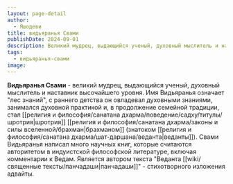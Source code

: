 ```yaml
---
layout: page-detail
author:
  - Яшодеви
title: видьяранья Свами
publishDate: 2024-09-01
description: Великий мудрец, выдающийся ученый, духовный мыслитель и наставник высочайшего уровня. Имя Видьяранья означает лес знаний, с раннего детства он овладевал духовными знаниями, занимался духовной практикой и, в продолжение семейной традиции, стал шротрия брахманом (знатоком веданты). Свами Видьяранья написал много научных книг, которые считаются авторитетом в индуистской философской литературе, включая комментарии к Ведам. Является автором текста Веданта панчадаши - стихотворного изложения адвайты.
tags:
  - видьяранья-свами
image:
---
```

**Видьяранья Свами** - великий мудрец, выдающийся ученый, духовный мыслитель и наставник высочайшего уровня. Имя Видьяранья означает "лес знаний", с раннего детства он овладевал духовными знаниями, занимался духовной практикой и, в продолжение семейной традиции, стал [[религия и философия/санатана дхарма/поведение/садху/титулы/шротрия|шротрия]] [[религия и философия/санатана дхарма/законы и силы вселенной/брахман|брахманом]] (знатоком [[религия и философия/санатана дхарма/шат-даршана/веданта|веданты]]). Свами Видьяранья написал много научных книг, которые считаются авторитетом в индуистской философской литературе, включая комментарии к Ведам. Является автором текста "Веданта [[wiki/священные тексты/панчадаши|панчадаши]]" - стихотворного изложения адвайты.

